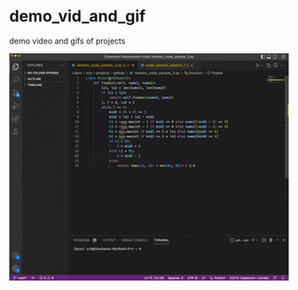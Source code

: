 # demo_vid_and_gif
demo video and gifs of projects


![](https://github.com/shankch/demo_vid_and_gif/blob/main/sel.gif)
